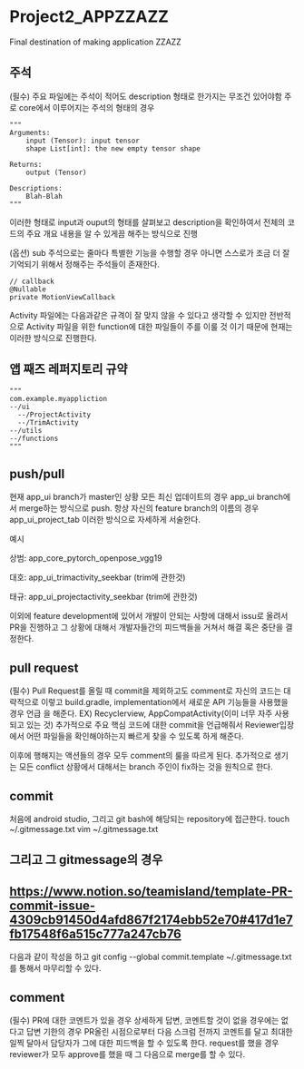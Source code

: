 # Project2_APPZZAZZ
Final destination of making application ZZAZZ

## 주석
(필수) 주요 파일에는 주석이 적어도 description 형태로 한가지는 무조건 있어야함
주로 core에서 이루어지는 주석의 형태의 경우

    """
    Arguments:
        input (Tensor): input tensor
        shape List[int]: the new empty tensor shape

    Returns:
        output (Tensor)
        
    Descriptions:
        Blah-Blah
    """

이러한 형태로 input과 ouput의 형태를 살펴보고 description을 확인하여서 전체의 코드의 주요 개요 내용을 알 수 있게끔 해주는 방식으로 진행

(옵션) sub 주석으로는 줄마다 특별한 기능을 수행할 경우 아니면 스스로가 조금 더 잘 기억되기 위해서 정해주는 주석들이 존재한다.

    // callback
    @Nullable
    private MotionViewCallback

Activity 파일에는 다음과같은 규격이 잘 맞지 않을 수 있다고 생각할 수 있지만 전반적으로 Activity 파일을 위한 function에 대한 파일들이 주를 이룰 것
이기 때문에 현재는 이러한 방식으로 진행한다.

## 앱 째즈 레퍼지토리 규약
    """
    com.example.myappliction
    --/ui
      --/ProjectActivity
      --/TrimActivity
    --/utils
    --/functions
    """

## push/pull
현재 app_ui branch가 master인 상황
모든 최신 업데이트의 경우 app_ui branch에서 merge하는 방식으로 push.
항상 자신의 feature branch의 이름의 경우 app_ui_project_tab 이러한 방식으로 자세하게 서술한다.

예시

상범: app_core_pytorch_openpose_vgg19

대호: app_ui_trimactivity_seekbar (trim에 관한것)

태규: app_ui_projectactivity_seekbar (trim에 관한것)

이외에 feature development에 있어서 개발이 안되는 사항에 대해서 issu로 올려서 PR을 진행하고 그 상황에 대해서 개발자들간의 피드백들을 거쳐서
해결 혹은 중단을 결정한다.

## pull request

(필수) Pull Request를 올릴 때 commit을 제외하고도 comment로 자신의 코드는 대략적으로 이렇고 build.gradle, implementation에서 새로운 API 기능들을 사용했을 경우 언급
을 해준다. EX) Recyclerview, AppCompatActivity(이미 너무 자주 사용되고 있는 것)
추가적으로 주요 핵심 코드에 대한 commit을 언급해줘서 Reviewer입장에서 어떤 파일들을 확인해야하는지 빠르게 찾을 수 있도록 하게 해준다.

이후에 행해지는 액션들의 경우 모두 comment의 룰을 따르게 된다.
추가적으로 생기는 모든 conflict 상황에서 대해서는 branch 주인이 fix하는 것을 원칙으로 한다.

## commit
처음에 android studio, 그리고 git bash에 해당되는 repository에 접근한다.
touch ~/.gitmessage.txt
vim ~/.gitmessage.txt

그리고 그 gitmessage의 경우
------------------------------------------------------------------------------
https://www.notion.so/teamisland/template-PR-commit-issue-4309cb91450d4afd867f2174ebb52e70#417d1e7fb17548f6a515c777a247cb76
---------------------------------------------------------------------------------
다음과 같이 작성을 하고
git config --global commit.template ~/.gitmessage.txt
를 통해서 마무리할 수 있다.

## comment
(필수) PR에 대한 코멘트가 있을 경우 상세하게 답변, 코멘트할 것이 없을 경우에는 없다고 답변
기한의 경우 PR올린 시점으로부터 다음 스크럼 전까지 코멘트를 달고 최대한 일찍 달아서 담당자가 그에 대한 피드백을 할 수 있도록 한다.
request를 했을 경우 reviewer가 모두 approve를 했을 때 그 다음으로 merge를 할 수 있다.

